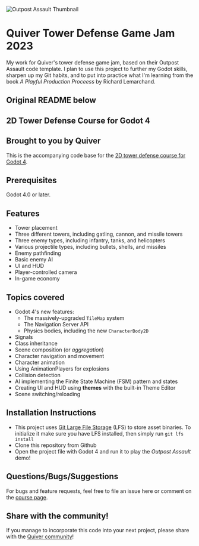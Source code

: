 ![Outpost Assault Thumbnail](https://uploads.quiver.dev/production/OutpostAssault_CoverArt_Updated.jpg)

# Quiver Tower Defense Game Jam 2023

My work for Quiver's tower defense game jam, based on their Outpost Assault code template. I plan to use this project to further my Godot skills, sharpen up my Git habits, and to put into practice what I'm learning from the book _A Playful Production Proceess_ by Richard Lemarchand.

## Original README below

## 2D Tower Defense Course for Godot 4
## Brought to you by Quiver
This is the accompanying code base for the [2D tower defense course for Godot 4](https://quiver.dev/tutorials/make-a-2d-tower-defense-game-with-godot-4/).


## Prerequisites
Godot 4.0 or later.


## Features
- Tower placement
- Three different towers, including gatling, cannon, and missile towers
- Three enemy types, including infantry, tanks, and helicopters
- Various projectile types, including bullets, shells, and missiles
- Enemy pathfinding
- Basic enemy AI
- UI and HUD
- Player-controlled camera
- In-game economy

## Topics covered
- Godot 4's new features:
	- The massively-upgraded `TileMap` system
	- The Navigation Server API
	- Physics bodies, including the new `CharacterBody2D`
- Signals
- Class inheritance
- Scene composition (or *aggregation*)
- Character navigation and movement
- Character animation
- Using AnimationPlayers for explosions
- Collision detection
- AI implementing the Finite State Machine (FSM) pattern and states
- Creating UI and HUD using **themes** with the built-in Theme Editor
- Scene switching/reloading


## Installation Instructions
* This project uses [Git Large File Storage](https://git-lfs.github.com/) (LFS) to store asset binaries. To initialize it make sure you have LFS installed, then simply run ```git lfs install```
* Clone this repository from Github
* Open the project file with Godot 4 and run it to play the *Outpost Assault* demo!


## Questions/Bugs/Suggestions
For bugs and feature requests, feel free to file an issue here or comment on the [course page](https://quiver.dev/tutorials/make-a-2d-tower-defense-game-with-godot-4/).


## Share with the community!
If you manage to incorporate this code into your next project, please share with the [Quiver community](https://quiver.dev/)!
